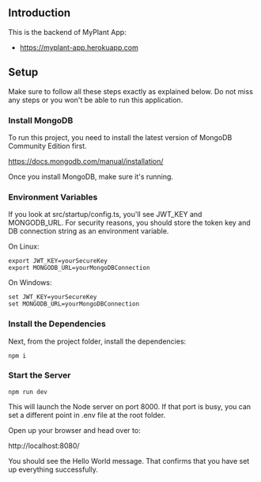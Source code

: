 ## Introduction

This is the backend of MyPlant App:

- https://myplant-app.herokuapp.com

## Setup

Make sure to follow all these steps exactly as explained below. Do not miss any steps or you won't be able to run this application.

### Install MongoDB

To run this project, you need to install the latest version of MongoDB Community Edition first.

https://docs.mongodb.com/manual/installation/

Once you install MongoDB, make sure it's running.

### Environment Variables

If you look at src/startup/config.ts, you'll see JWT_KEY and MONGODB_URL. For security reasons, you should store the token key and DB connection string as an environment variable.

On Linux:

    export JWT_KEY=yourSecureKey
    export MONGODB_URL=yourMongoDBConnection

On Windows:

    set JWT_KEY=yourSecureKey
    set MONGODB_URL=yourMongoDBConnection

### Install the Dependencies

Next, from the project folder, install the dependencies:

    npm i

### Start the Server

    npm run dev

This will launch the Node server on port 8000. If that port is busy, you can set a different point in .env file at the root folder.

Open up your browser and head over to:

http://localhost:8080/

You should see the Hello World message. That confirms that you have set up everything successfully.
